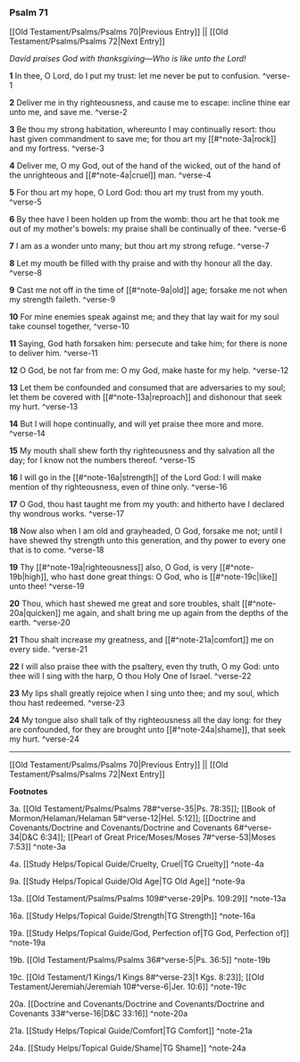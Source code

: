 ### Psalm 71

[[Old Testament/Psalms/Psalms 70|Previous Entry]]  ||  [[Old Testament/Psalms/Psalms 72|Next Entry]]

*David praises God with thanksgiving—Who is like unto the Lord!*

**1**  In thee, O Lord, do I put my trust: let me never be put to confusion. ^verse-1

**2**  Deliver me in thy righteousness, and cause me to escape: incline thine ear unto me, and save me. ^verse-2

**3**  Be thou my strong habitation, whereunto I may continually resort: thou hast given commandment to save me; for thou art my [[#^note-3a|rock]] and my fortress. ^verse-3

**4**  Deliver me, O my God, out of the hand of the wicked, out of the hand of the unrighteous and [[#^note-4a|cruel]] man. ^verse-4

**5**  For thou art my hope, O Lord God: thou art my trust from my youth. ^verse-5

**6**  By thee have I been holden up from the womb: thou art he that took me out of my mother's bowels: my praise shall be continually of thee. ^verse-6

**7**  I am as a wonder unto many; but thou art my strong refuge. ^verse-7

**8**  Let my mouth be filled with thy praise and with thy honour all the day. ^verse-8

**9**  Cast me not off in the time of [[#^note-9a|old]] age; forsake me not when my strength faileth. ^verse-9

**10**  For mine enemies speak against me; and they that lay wait for my soul take counsel together, ^verse-10

**11**  Saying, God hath forsaken him: persecute and take him; for there is none to deliver him. ^verse-11

**12**  O God, be not far from me: O my God, make haste for my help. ^verse-12

**13**  Let them be confounded and consumed that are adversaries to my soul; let them be covered with [[#^note-13a|reproach]] and dishonour that seek my hurt. ^verse-13

**14**  But I will hope continually, and will yet praise thee more and more. ^verse-14

**15**  My mouth shall shew forth thy righteousness and thy salvation all the day; for I know not the numbers thereof. ^verse-15

**16**  I will go in the [[#^note-16a|strength]] of the Lord God: I will make mention of thy righteousness, even of thine only. ^verse-16

**17**  O God, thou hast taught me from my youth: and hitherto have I declared thy wondrous works. ^verse-17

**18**  Now also when I am old and grayheaded, O God, forsake me not; until I have shewed thy strength unto this generation, and thy power to every one that is to come. ^verse-18

**19**  Thy [[#^note-19a|righteousness]] also, O God, is very [[#^note-19b|high]], who hast done great things: O God, who is [[#^note-19c|like]] unto thee! ^verse-19

**20**  Thou, which hast shewed me great and sore troubles, shalt [[#^note-20a|quicken]] me again, and shalt bring me up again from the depths of the earth. ^verse-20

**21**  Thou shalt increase my greatness, and [[#^note-21a|comfort]] me on every side. ^verse-21

**22**  I will also praise thee with the psaltery, even thy truth, O my God: unto thee will I sing with the harp, O thou Holy One of Israel. ^verse-22

**23**  My lips shall greatly rejoice when I sing unto thee; and my soul, which thou hast redeemed. ^verse-23

**24**  My tongue also shall talk of thy righteousness all the day long: for they are confounded, for they are brought unto [[#^note-24a|shame]], that seek my hurt. ^verse-24


---
[[Old Testament/Psalms/Psalms 70|Previous Entry]]  ||  [[Old Testament/Psalms/Psalms 72|Next Entry]]


**Footnotes**


3a. [[Old Testament/Psalms/Psalms 78#^verse-35|Ps. 78:35]]; [[Book of Mormon/Helaman/Helaman 5#^verse-12|Hel. 5:12]]; [[Doctrine and Covenants/Doctrine and Covenants/Doctrine and Covenants 6#^verse-34|D&C 6:34]]; [[Pearl of Great Price/Moses/Moses 7#^verse-53|Moses 7:53]] ^note-3a

4a. [[Study Helps/Topical Guide/Cruelty, Cruel|TG Cruelty]] ^note-4a

9a. [[Study Helps/Topical Guide/Old Age|TG Old Age]] ^note-9a

13a. [[Old Testament/Psalms/Psalms 109#^verse-29|Ps. 109:29]] ^note-13a

16a. [[Study Helps/Topical Guide/Strength|TG Strength]] ^note-16a

19a. [[Study Helps/Topical Guide/God, Perfection of|TG God, Perfection of]] ^note-19a

19b. [[Old Testament/Psalms/Psalms 36#^verse-5|Ps. 36:5]] ^note-19b

19c. [[Old Testament/1 Kings/1 Kings 8#^verse-23|1 Kgs. 8:23]]; [[Old Testament/Jeremiah/Jeremiah 10#^verse-6|Jer. 10:6]] ^note-19c

20a. [[Doctrine and Covenants/Doctrine and Covenants/Doctrine and Covenants 33#^verse-16|D&C 33:16]] ^note-20a

21a. [[Study Helps/Topical Guide/Comfort|TG Comfort]] ^note-21a

24a. [[Study Helps/Topical Guide/Shame|TG Shame]] ^note-24a